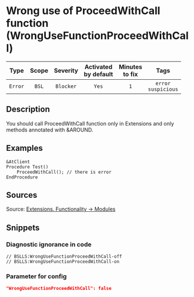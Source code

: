 # Wrong use of ProceedWithCall function (WrongUseFunctionProceedWithCall)

 Type | Scope | Severity | Activated<br>by default | Minutes<br>to fix | Tags 
 :-: | :-: | :-: | :-: | :-: | :-: 
 `Error` | `BSL` | `Blocker` | `Yes` | `1` | `error`<br>`suspicious` 

<!-- Блоки выше заполняются автоматически, не трогать -->
## Description
<!-- Описание диагностики заполняется вручную. Необходимо понятным языком описать смысл и схему работу -->
You should call ProceedWithCall function only in Extensions and only methods annotated with &AROUND.

## Examples
<!-- В данном разделе приводятся примеры, на которые диагностика срабатывает, а также можно привести пример, как можно исправить ситуацию -->
```bsl
&AtClient
Procedure Test()
    ProceedWithCall(); // there is error    
EndProcedure
```

## Sources
<!-- Необходимо указывать ссылки на все источники, из которых почерпнута информация для создания диагностики -->

Source: [Extensions. Functionality -> Modules](https://its.1c.ru/db/pubextensions#content:54:1)

## Snippets

<!-- Блоки ниже заполняются автоматически, не трогать -->
### Diagnostic ignorance in code

```bsl
// BSLLS:WrongUseFunctionProceedWithCall-off
// BSLLS:WrongUseFunctionProceedWithCall-on
```

### Parameter for config

```json
"WrongUseFunctionProceedWithCall": false
```
